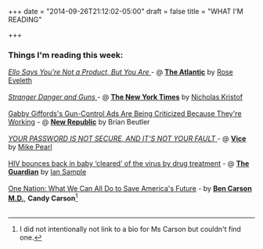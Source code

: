 +++
date = "2014-09-26T21:12:02-05:00"
draft = false
title = "WHAT I'M READING"

+++

### Things I'm reading this week:

[ _Ello Says You're Not a Product, But You Are_ ](http://www.theatlantic.com/technology/archive/2014/09/ello-says-youre-not-a-product-but-you-are/380809/) - @ [**The Atlantic**](http://www.theatlantic.com/) by [Rose Eveleth](http://www.roseveleth.com/about)
<br>
<br>
[ _Stranger Danger and Guns_ ](http://www.nytimes.com/2014/09/28/opinion/sunday/nicholas-kristof-stranger-danger-and-guns.html?_r=0) - @ [**The New York Times**](http://nytimes.com) by [Nicholas Kristof](http://topics.nytimes.com/top/opinion/editorialsandoped/oped/columnists/nicholasdkristof/index.html?action=click&contentCollection=Opinion&module=Byline&region=Header&pgtype=article)
<br>
<br>
[Gabby Giffords's Gun-Control Ads Are Being Criticized Because They're Working](http://www.newrepublic.com/article/119571/gabby-giffords-gun-control-ads-are-criticized-because-theyre-working) - @ [**New Republic**](http://newrepublic.com/) by Brian Beutler
<br>
<br>
[ _YOUR PASSWORD IS NOT SECURE, AND IT'S NOT YOUR FAULT_ ](http://www.vice.com/read/your-password-is-not-secure-and-its-not-your-fault-102) - @ [**Vice**](http://vice.com/) by [Mike Pearl](http://www.vice.com/author/mike-pearl)
<br>
<br>
[HIV bounces back in baby ‘cleared’ of the virus by drug treatment](http://www.theguardian.com/science/2014/oct/03/hiv-virus-baby-drug-treatment-anti-retroviral-infection) - @ [**The Guardian**](http://www.theguardian.com) by [Ian Sample](http://www.theguardian.com/profile/iansample)
<br>
<br>
[One Nation: What We Can All Do to Save America's Future](http://www.amazon.com/One-Nation-What-Americas-Future/dp/1595231129?tag=thenewyorktim-20) - by [**Ben Carson M.D.**](http://realbencarson.com/about/), **Candy Carson**[^1]
<br>
<br>

[^1]:I did not intentionally not link to a bio for Ms Carson but couldn't find one.
